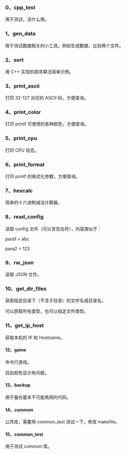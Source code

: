 ### 0、cpp_test

用于测试，没什么用。



### 1、gen_data

用于测试数据相关的小工具。例如生成数据，比较两个文件。



### 2、sort

用 C++ 实现的排序算法简单示例。



### 3、print_ascii

打印 32-127 对应的 ASCII 码，方便查询。



### 4、print_color

打印 printf 可使用的各种颜色，方便查询。



### 5、print_cpu

打印 CPU 信息。



### 6、print_format

打印 printf 的格式化参数，方便查询。



### 7、hexcalc

简单的十六进制减法计算器。



### 8、read_config

读取 config 文件（可以含空白符），内容类似于：

para1 = abc

para2 = 123



### 9、rw_json

读取 JSON 文件。



### 10、get_dir_files

获取指定目录下（不含子目录）的文件名或目录名。

可以获取所有类型，也可以指定文件类型。



### 11、get_ip_host

获取本机的 IP 和 Hostname。



#### 12、game

命令行游戏。

目前颜色显示有问题。



#### 13、backup

用于备份基本不可能再用的代码。


#### 14、common

公共库，需要用 common_test 测试一下，修改 makefile。

#### 15、common_test

用于测试 common 库。



